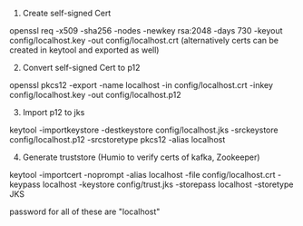 1. Create self-signed Cert

openssl req -x509 -sha256 -nodes -newkey rsa:2048 -days 730  -keyout config/localhost.key -out config/localhost.crt
(alternatively certs can be created in keytool and exported as well)

2. Convert self-signed Cert to p12

openssl pkcs12 -export -name localhost -in config/localhost.crt -inkey config/localhost.key -out config/localhost.p12


3. Import p12 to jks

keytool -importkeystore -destkeystore config/localhost.jks -srckeystore config/localhost.p12 -srcstoretype pkcs12 -alias localhost

4. Generate truststore (Humio to verify certs of kafka, Zookeeper)

keytool -importcert -noprompt -alias localhost -file config/localhost.crt -keypass localhost -keystore config/trust.jks -storepass localhost -storetype JKS

password for all of these are "localhost"
